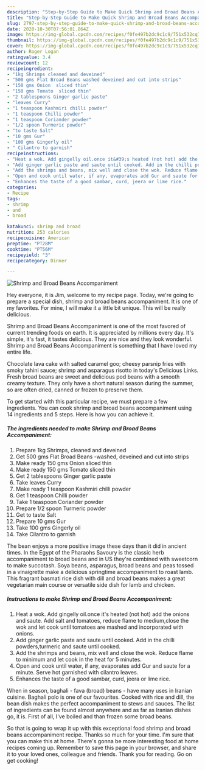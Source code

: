 ```yaml
---
description: "Step-by-Step Guide to Make Quick Shrimp and Broad Beans Accompaniment"
title: "Step-by-Step Guide to Make Quick Shrimp and Broad Beans Accompaniment"
slug: 2797-step-by-step-guide-to-make-quick-shrimp-and-broad-beans-accompaniment
date: 2020-10-30T07:56:01.864Z
image: https://img-global.cpcdn.com/recipes/f0fe497b2dc9c1c9/751x532cq70/shrimp-and-broad-beans-accompaniment-recipe-main-photo.jpg
thumbnail: https://img-global.cpcdn.com/recipes/f0fe497b2dc9c1c9/751x532cq70/shrimp-and-broad-beans-accompaniment-recipe-main-photo.jpg
cover: https://img-global.cpcdn.com/recipes/f0fe497b2dc9c1c9/751x532cq70/shrimp-and-broad-beans-accompaniment-recipe-main-photo.jpg
author: Roger Logan
ratingvalue: 3.4
reviewcount: 12
recipeingredient:
- "1kg Shrimps cleaned and deveined"
- "500 gms Flat Broad Beans washed deveined and cut into strips"
- "150 gms Onion  sliced thin"
- "150 gms Tomato  sliced thin"
- "2 tablespoons Ginger garlic paste"
- "leaves Curry"
- "1 teaspoon Kashmiri chilli powder"
- "1 teaspoon Chilli powder"
- "1 teaspoon Coriander powder"
- "1/2 spoon Turmeric powder"
- "to taste Salt"
- "10 gms Gur"
- "100 gms Gingerly oil"
- " Cilantro to garnish"
recipeinstructions:
- "Heat a wok. Add gingelly oil.once it&#39;s heated (not hot) add the onions and saute. Add salt and tomatoes, reduce flame to medium,close the wok and let cook until tomatoes are mashed and incorporated with onions."
- "Add ginger garlic paste and saute until cooked. Add in the chilli powders,turmeric and saute until cooked."
- "Add the shrimps and beans, mix well and close the wok. Reduce flame to minimum and let cook in the heat for 5 minutes."
- "Open and cook until water, if any, evaporates add Gur and saute for a minute. Serve hot garnished with cilantro leaves."
- "Enhances the taste of a good sambar, curd, jeera or lime rice."
categories:
- Recipe
tags:
- shrimp
- and
- broad

katakunci: shrimp and broad 
nutrition: 253 calories
recipecuisine: American
preptime: "PT28M"
cooktime: "PT56M"
recipeyield: "3"
recipecategory: Dinner

---
```



![Shrimp and Broad Beans Accompaniment](https://img-global.cpcdn.com/recipes/f0fe497b2dc9c1c9/751x532cq70/shrimp-and-broad-beans-accompaniment-recipe-main-photo.jpg)

Hey everyone, it is Jim, welcome to my recipe page. Today, we're going to prepare a special dish, shrimp and broad beans accompaniment. It is one of my favorites. For mine, I will make it a little bit unique. This will be really delicious.

Shrimp and Broad Beans Accompaniment is one of the most favored of current trending foods on earth. It is appreciated by millions every day. It's simple, it's fast, it tastes delicious. They are nice and they look wonderful. Shrimp and Broad Beans Accompaniment is something that I have loved my entire life.

Chocolate lava cake with salted caramel goo; cheesy parsnip fries with smoky tahini sauce; shrimp and asparagus risotto in today&#39;s Delicious Links. Fresh broad beans are sweet and delicious pod beans with a smooth creamy texture. They only have a short natural season during the summer, so are often dried, canned or frozen to preserve them.


To get started with this particular recipe, we must prepare a few ingredients. You can cook shrimp and broad beans accompaniment using 14 ingredients and 5 steps. Here is how you can achieve it.

<!--inarticleads1-->

##### The ingredients needed to make Shrimp and Broad Beans Accompaniment:

1. Prepare 1kg Shrimps, cleaned and deveined
1. Get 500 gms Flat Broad Beans -washed, deveined and cut into strips
1. Make ready 150 gms Onion  sliced thin
1. Make ready 150 gms Tomato  sliced thin
1. Get 2 tablespoons Ginger garlic paste
1. Take leaves Curry
1. Make ready 1 teaspoon Kashmiri chilli powder
1. Get 1 teaspoon Chilli powder
1. Take 1 teaspoon Coriander powder
1. Prepare 1/2 spoon Turmeric powder
1. Get to taste Salt
1. Prepare 10 gms Gur
1. Take 100 gms Gingerly oil
1. Take  Cilantro to garnish


The bean enjoys a more positive image these days than it did in ancient times. In the Egypt of the Pharaohs Savoury is the classic herb accompaniment to broad beans and in US they&#39;re combined with sweetcorn to make succotash. Soya beans, asparagus, broad beans and peas tossed in a vinaigrette make a delicious springtime accompaniment to roast lamb. This fragrant basmati rice dish with dill and broad beans makes a great vegetarian main course or versatile side dish for lamb and chicken. 

<!--inarticleads2-->

##### Instructions to make Shrimp and Broad Beans Accompaniment:

1. Heat a wok. Add gingelly oil.once it&#39;s heated (not hot) add the onions and saute. Add salt and tomatoes, reduce flame to medium,close the wok and let cook until tomatoes are mashed and incorporated with onions.
1. Add ginger garlic paste and saute until cooked. Add in the chilli powders,turmeric and saute until cooked.
1. Add the shrimps and beans, mix well and close the wok. Reduce flame to minimum and let cook in the heat for 5 minutes.
1. Open and cook until water, if any, evaporates add Gur and saute for a minute. Serve hot garnished with cilantro leaves.
1. Enhances the taste of a good sambar, curd, jeera or lime rice.


When in season, baghali - fava (broad) beans - have many uses in Iranian cuisine. Baghali polo is one of our favourites. Cooked with rice and dill, the bean dish makes the perfect accompaniment to stews and sauces. The list of ingredients can be found almost anywhere and as far as Iranian dishes go, it is. First of all, I&#39;ve boiled and than frozen some broad beans. 

So that is going to wrap it up with this exceptional food shrimp and broad beans accompaniment recipe. Thanks so much for your time. I'm sure that you can make this at home. There's gonna be more interesting food at home recipes coming up. Remember to save this page in your browser, and share it to your loved ones, colleague and friends. Thank you for reading. Go on get cooking!
